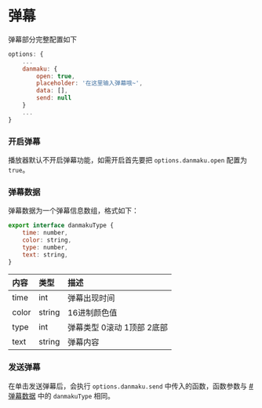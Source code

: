 # 弹幕

弹幕部分完整配置如下

```js
options: {
    ...
    danmaku: {
        open: true,
        placeholder: '在这里输入弹幕哦~',
        data: [],
        send: null
    }
    ...
}
```
### 开启弹幕

播放器默认不开启弹幕功能，如需开启首先要把 `options.danmaku.open` 配置为 `true`。

### 弹幕数据
弹幕数据为一个弹幕信息数组，格式如下：
```js
export interface danmakuType {
    time: number,
    color: string,
    type: number,
    text: string,
}
```

|内容|类型|描述|
|:-----|:-----|:-----|
|time|int|弹幕出现时间|
|color|string|16进制颜色值|
|type|int|弹幕类型 0滚动 1顶部 2底部|
|text|string|弹幕内容|

### 发送弹幕
在单击发送弹幕后，会执行 `options.danmaku.send` 中传入的函数，函数参数与 [#弹幕数据](#弹幕数据) 中的 `danmakuType` 相同。